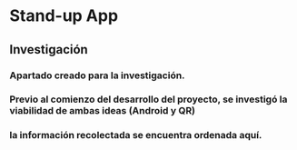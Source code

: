 # Stand-up App

## Investigación

### Apartado creado para la investigación.
### Previo al comienzo del desarrollo del proyecto, se investigó la viabilidad de ambas ideas (Android y QR)
### la información recolectada se encuentra ordenada aquí.
